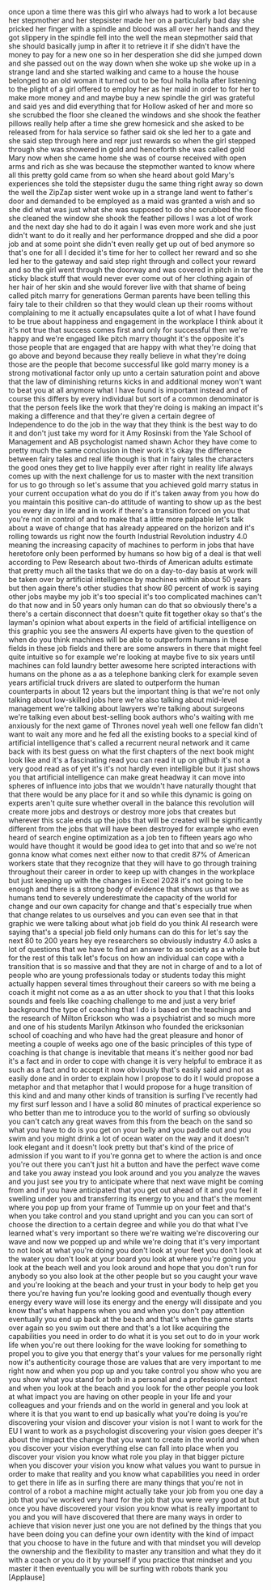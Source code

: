 
once upon a time there was this girl who
always had to work a lot because her
stepmother and her stepsister made her
on a particularly bad day she pricked
her finger with a spindle and blood was
all over her hands and they got slippery
in the spindle fell into the well the
mean stepmother said that she should
basically jump in after it to retrieve
it if she didn&#39;t have the money to pay
for a new one so in her desperation she
did she jumped down and she passed out
on the way down when she woke up she
woke up in a strange land and she
started walking and came to a house the
house belonged to an old woman it turned
out to be foul holla holla after
listening to the plight of a girl
offered to employ her as her maid in
order to for her to make more money and
and maybe buy a new spindle the girl was
grateful and said yes and did everything
that for Hollow asked of her and more so
she scrubbed the floor she cleaned the
windows and she shook the feather
pillows really help after a time she
grew homesick and she asked to be
released from for hala service so father
said ok she led her to a gate and she
said step through here and repr just
rewards so when the girl stepped through
she was showered in gold and henceforth
she was called gold Mary now when she
came home she was of course received
with open arms and rich as she was
because the stepmother wanted to know
where all this pretty gold came from so
when she heard about gold Mary&#39;s
experiences she told the stepsister dugu
the same thing right away so down the
well the ZipZap sister went woke up in a
strange land went to father&#39;s door and
demanded to be employed as a maid was
granted a wish and so she did what was
just what she was supposed to do she
scrubbed the floor she cleaned the
window she shook the feather pillows
I was a lot of work and the next day she
had to do it again
I was even more work and she just didn&#39;t
want to do it really and her performance
dropped and she did a poor job and at
some point she didn&#39;t even really get up
out of bed anymore so that&#39;s one for all
I decided it&#39;s time for her to collect
her reward
and so she led her to the gateway and
said step right through and collect your
reward and so the girl went through the
doorway and was covered in pitch in tar
the sticky black stuff that would never
ever come out of her clothing again of
her hair of her skin and she would
forever live with that shame of being
called pitch marry for generations
German parents have been telling this
fairy tale to their children so that
they would clean up their rooms without
complaining to me it actually
encapsulates quite a lot of what I have
found to be true about happiness and
engagement in the workplace I think
about it it&#39;s not true that success
comes first and only for successful then
we&#39;re happy and we&#39;re engaged like pitch
marry thought it&#39;s the opposite it&#39;s
those people that are engaged that are
happy with what they&#39;re doing that go
above and beyond because they really
believe in what they&#39;re doing those are
the people that become successful like
gold marry money is a strong
motivational factor only up unto a
certain saturation point and above that
the law of diminishing returns kicks in
and additional money won&#39;t want to beat
you at all anymore what I have found is
important instead and of course this
differs by every individual but sort of
a common denominator is that the person
feels like the work that they&#39;re doing
is making an impact it&#39;s making a
difference and that they&#39;re given a
certain degree of Independence to do the
job in
the way that they think is the best way
to do it and don&#39;t just take my word for
it Amy Rosinski from the Yale School of
Management and AB psychologist named
shawn Achor
they have come to pretty much the same
conclusion in their work it&#39;s okay the
difference between fairy tales and real
life though is that in fairy tales the
characters the good ones they get to
live happily ever after right in reality
life always comes up with the next
challenge for us to master with the next
transition for us to go through so let&#39;s
assume that you achieved gold marry
status in your current occupation what
do you do if it&#39;s taken away from you
how do you maintain this positive can-do
attitude of wanting to show up as the
best you every day in life and in work
if there&#39;s a transition forced on you
that you&#39;re not in control of and to
make that a little more palpable let&#39;s
talk about a wave of change that has
already appeared on the horizon and it&#39;s
rolling towards us right now the fourth
Industrial Revolution industry 4.0
meaning the increasing capacity of
machines to perform in jobs that have
heretofore only been performed by humans
so how big of a deal is that
well according to Pew Research about
two-thirds of American adults estimate
that pretty much all the tasks that we
do on a day-to-day basis at work will be
taken over by artificial intelligence by
machines within about 50 years but then
again there&#39;s other studies that show 80
percent of work is saying other jobs
maybe my job it&#39;s too special it&#39;s too
complicated machines can&#39;t do that now
and in 50 years only human can do that
so obviously there&#39;s a there&#39;s a certain
disconnect that doesn&#39;t quite fit
together okay so that&#39;s the layman&#39;s
opinion
what about experts in the field of
artificial intelligence
on this graphic you see the answers AI
experts have given to the question of
when do you think machines will be able
to outperform humans in these fields in
these job fields and there are some
answers in there that might feel quite
intuitive so for example we&#39;re looking
at maybe five to six years until
machines can fold laundry better awesome
here scripted interactions with humans
on the phone as a as a telephone banking
clerk for example seven years artificial
truck drivers are slated to outperform
the human counterparts in about 12 years
but the important thing is that we&#39;re
not only talking about low-skilled jobs
here we&#39;re also talking about mid-level
management we&#39;re talking about lawyers
we&#39;re talking about surgeons we&#39;re
talking even about best-selling book
authors who&#39;s waiting with me anxiously
for the next game of Thrones novel yeah
well one fellow fan didn&#39;t want to wait
any more and he fed all the existing
books to a special kind of artificial
intelligence that&#39;s called a recurrent
neural network and it came back with its
best guess on what the first chapters of
the next book might look like and it&#39;s a
fascinating read you can read it up on
github it&#39;s not a very good read as of
yet it&#39;s it&#39;s not hardly even
intelligible but it just shows you that
artificial intelligence can make great
headway it can move into spheres of
influence into jobs that we wouldn&#39;t
have naturally thought that that there
would be any place for it and so while
this dynamic is going on experts aren&#39;t
quite sure whether overall in the
balance this revolution will create more
jobs and destroys or destroy more jobs
that creates but wherever this scale
ends up the jobs that will be created
will be significantly different from the
jobs that will have been destroyed for
example who even heard of search engine
optimization as a job ten to fifteen
years ago who would have thought it
would be good idea to get into that
and so we&#39;re not gonna know what comes
next either now to that credit 87% of
American workers state that they
recognize that they will have to go
through training throughout their career
in order to keep up with changes in the
workplace but just keeping up with the
changes in Excel 2028 it&#39;s not going to
be enough and there is a strong body of
evidence that shows us that we as humans
tend to severely underestimate the
capacity of the world for change and our
own capacity for change and that&#39;s
especially true when that change relates
to us ourselves and you can even see
that in that graphic we were talking
about what job field do you think AI
research were saying that&#39;s a special
job field only humans can do this for
let&#39;s say the next 80 to 200 years hey
eye researchers so obviously industry
4.0 asks a lot of questions that we have
to find an answer to as society as a
whole but for the rest of this talk
let&#39;s focus on how an individual can
cope with a transition that is so
massive and that they are not in charge
of and to a lot of people who are young
professionals today or students today
this might actually happen several times
throughout their careers so with me
being a coach it might not come as a as
an utter shock to you that I that this
looks sounds and feels like coaching
challenge to me and just a very brief
background the type of coaching that I
do is based on the teachings and the
research of Milton Erickson who was a
psychiatrist and so much more and one of
his students
Marilyn Atkinson who founded the
ericksonian school of coaching and who
have had the great pleasure and honor of
meeting a couple of weeks ago one of the
basic principles of this type of
coaching is that change is inevitable
that means it&#39;s neither good nor bad
it&#39;s a fact and in order to cope with
change it is very helpful to embrace it
as such as a fact and to accept it now
obviously that&#39;s easily said and not as
easily done and in order to explain how
I propose to do it I would propose a
metaphor and that metaphor that I would
propose for a huge transition of this
kind and and many other kinds of
transition is surfing I&#39;ve recently had
my first surf lesson and I have a solid
80 minutes of practical experience so
who better than me to introduce you to
the world of surfing so obviously you
can&#39;t catch any great waves from this
from the beach on the sand so what you
have to do is you get on your belly and
you paddle out and you swim and you
might drink a lot of ocean water on the
way and it doesn&#39;t look elegant and it
doesn&#39;t look pretty but that&#39;s kind of
the price of admission if you want to if
you&#39;re gonna get to where the action is
and once you&#39;re out there you can&#39;t just
hit a button and have the perfect wave
come and take you away instead you look
around and you you analyze the waves and
you just see you try to anticipate where
that next wave might be coming from and
if you have anticipated that you get out
ahead of it and you feel it swelling
under you and transferring its energy to
you and that&#39;s the moment where you pop
up from your frame of Tummie
up on your feet and that&#39;s when you take
control and you stand upright and you
can you can sort of choose the direction
to a certain degree and while you do
that what I&#39;ve learned what&#39;s very
important so there we&#39;re waiting we&#39;re
discovering our wave and now we popped
up and while we&#39;re doing that it&#39;s very
important to not look at what you&#39;re
doing you don&#39;t look at your feet you
don&#39;t look at the water you don&#39;t look
at your board you look at where you&#39;re
going you look at the beach well and you
look around and hope that you don&#39;t run
for anybody so you also look at the
other people but so you caught your wave
and you&#39;re looking at the beach and your
trust in your body to help get you there
you&#39;re having fun you&#39;re looking good
and eventually though every energy every
wave will lose its energy and the energy
will dissipate and you know that&#39;s what
happens when you and when you don&#39;t pay
attention eventually you end up back at
the beach and that&#39;s when the game
starts over again so you swim out there
and that&#39;s a lot like acquiring the
capabilities you need in order to do
what it is you set out to do in your
work life when you&#39;re out there looking
for the wave looking for something to
propel you to give you that energy
that&#39;s your values for me personally
right now it&#39;s authenticity courage
those are values that are very important
to me right now and when you pop up and
you take control you show who you are
you show what you stand for both in a
personal and a professional context and
when you look at the beach and you look
for the other people you look at what
impact you are having on other people in
your life
and your colleagues and your friends and
on the world in general and you look at
where it is that you want to end up
basically what you&#39;re doing is you&#39;re
discovering your vision and discover
your vision is not I want to work for
the EU I want to work as a psychologist
discovering your vision goes deeper it&#39;s
about the impact the change that you
want to create in the world and when you
discover your vision everything else can
fall into place when you discover your
vision you know what role you play in
that bigger picture when you discover
your vision you know what values you
want to pursue in order to make that
reality and you know what capabilities
you need in order to get there in life
as in surfing there are many things that
you&#39;re not in control of
a robot a machine might actually take
your job from you one day a job that
you&#39;ve worked very hard for the job that
you were very good at but once you have
discovered your vision you know what is
really important to you and you will
have discovered that there are many ways
in order to achieve that vision never
just one you are not defined by the
things that you have been doing you can
define your own identity with the kind
of impact that you choose to have in the
future and with that mindset you will
develop the ownership and the
flexibility to master any transition and
what they do it with a coach or you do
it by yourself if you practice that
mindset and you master it then
eventually you will be surfing with
robots thank you
[Applause]
